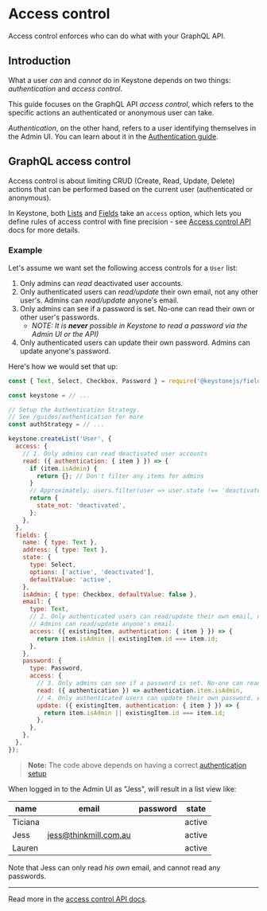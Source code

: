 <!--[meta]
section: guides
title: Access control
subSection: advanced
[meta]-->

# Access control

Access control enforces who can do what with your GraphQL API.

## Introduction

What a user _can_ and _cannot_ do in Keystone depends on two things: _authentication_ and _access control_.

This guide focuses on the GraphQL API _access control_, which refers to the specific actions an authenticated or anonymous user can take.

_Authentication_, on the other hand, refers to a user identifying themselves in the Admin UI.
You can learn about it in the [Authentication guide](/docs/guides/authentication.md).

## GraphQL access control

Access control is about limiting CRUD (Create, Read, Update, Delete) actions that can be performed based on the current user (authenticated or anonymous).

In Keystone, both [Lists](/docs/api/create-list.md) and [Fields](/packages/fields/README.md) take an `access` option,
which lets you define rules of access control with fine precision - see [Access control API](/docs/api/access-control.md) docs for more details.

### Example

Let's assume we want set the following access controls for a `User` list:

1. Only admins can _read_ deactivated user accounts.
2. Only authenticated users can _read/update_ their own email, not any other user's. Admins can _read/update_ anyone's email.
3. Only admins can see if a password is set. No-one can read their own or other
   user's passwords.
   - _NOTE: It is **never** possible in Keystone to read a password via the
     Admin UI or the API)_
4. Only authenticated users can update their own password. Admins can update
   anyone's password.

Here's how we would set that up:

```javascript
const { Text, Select, Checkbox, Password } = require('@keystonejs/fields');

const keystone = // ...

// Setup the Authentication Strategy.
// See /guides/authentication for more
const authStrategy = // ...

keystone.createList('User', {
  access: {
    // 1. Only admins can read deactivated user accounts
    read: ({ authentication: { item } }) => {
      if (item.isAdmin) {
        return {}; // Don't filter any items for admins
      }
      // Approximately; users.filter(user => user.state !== 'deactivated');
      return {
        state_not: 'deactivated',
      };
    },
  },
  fields: {
    name: { type: Text },
    address: { type: Text },
    state: {
      type: Select,
      options: ['active', 'deactivated'],
      defaultValue: 'active',
    },
    isAdmin: { type: Checkbox, defaultValue: false },
    email: {
      type: Text,
      // 2. Only authenticated users can read/update their own email, not any other user's.
      // Admins can read/update anyone's email.
      access: ({ existingItem, authentication: { item } }) => {
        return item.isAdmin || existingItem.id === item.id;
      },
    },
    password: {
      type: Password,
      access: {
        // 3. Only admins can see if a password is set. No-one can read their own or other user's passwords.
        read: ({ authentication }) => authentication.item.isAdmin,
        // 4. Only authenticated users can update their own password. Admins can update anyone's password.
        update: ({ existingItem, authentication: { item } }) => {
          return item.isAdmin || existingItem.id === item.id;
        },
      },
    },
  },
});
```

> **Note:** The code above depends on having a correct [authentication setup](/docs/guides/authentication.md)

When logged in to the Admin UI as "Jess", will result in a list view like:

| name    | email                 | password | state  |
| ------- | --------------------- | -------- | ------ |
| Ticiana |                       |          | active |
| Jess    | jess@thinkmill.com.au |          | active |
| Lauren  |                       |          | active |

Note that Jess can only read _his own_ email, and cannot read any passwords.

---

Read more in the [access control API docs](/docs/api/access-control.md).
